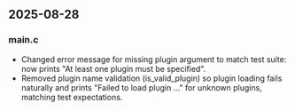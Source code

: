 ## 2025-08-28

### main.c
- Changed error message for missing plugin argument to match test suite: now prints "At least one plugin must be specified".
- Removed plugin name validation (is_valid_plugin) so plugin loading fails naturally and prints "Failed to load plugin ..." for unknown plugins, matching test expectations.